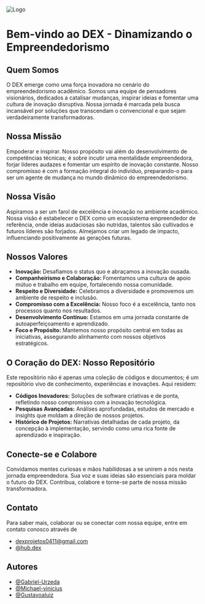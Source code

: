 
![Logo]([hhttps://uploaddeimagens.com.br/imagens/9DhI2NI](https://github.com/DexProjetos/DexProjetos/blob/main/af4da517-3817-43d0-9662-2a1f6f9fbca0.png))

# Bem-vindo ao DEX - Dinamizando o Empreendedorismo

## Quem Somos

O DEX emerge como uma força inovadora no cenário do empreendedorismo acadêmico. Somos uma equipe de pensadores visionários, dedicados a catalisar mudanças, inspirar ideias e fomentar uma cultura de inovação disruptiva. Nossa jornada é marcada pela busca incansável por soluções que transcendam o convencional e que sejam verdadeiramente transformadoras.

## Nossa Missão

Empoderar e inspirar. Nosso propósito vai além do desenvolvimento de competências técnicas; é sobre incutir uma mentalidade empreendedora, forjar líderes audazes e fomentar um espírito de inovação constante. Nosso compromisso é com a formação integral do indivíduo, preparando-o para ser um agente de mudança no mundo dinâmico do empreendedorismo.

## Nossa Visão

Aspiramos a ser um farol de excelência e inovação no ambiente acadêmico. Nossa visão é estabelecer o DEX como um ecossistema empreendedor de referência, onde ideias audaciosas são nutridas, talentos são cultivados e futuros líderes são forjados. Almejamos criar um legado de impacto, influenciando positivamente as gerações futuras.

## Nossos Valores

- **Inovação:** Desafiamos o status quo e abraçamos a inovação ousada.
- **Companheirismo e Colaboração:** Fomentamos uma cultura de apoio mútuo e trabalho em equipe, fortalecendo nossa comunidade.
- **Respeito e Diversidade:** Celebramos a diversidade e promovemos um ambiente de respeito e inclusão.
- **Compromisso com a Excelência:** Nosso foco é a excelência, tanto nos processos quanto nos resultados.
- **Desenvolvimento Contínuo:** Estamos em uma jornada constante de autoaperfeiçoamento e aprendizado.
- **Foco e Propósito:** Mantemos nosso propósito central em todas as iniciativas, assegurando alinhamento com nossos objetivos estratégicos.

## O Coração do DEX: Nosso Repositório

Este repositório não é apenas uma coleção de códigos e documentos; é um repositório vivo de conhecimento, experiências e inovações. Aqui residem:

- **Códigos Inovadores:** Soluções de software criativas e de ponta, refletindo nosso compromisso com a inovação tecnológica.
- **Pesquisas Avançadas:** Análises aprofundadas, estudos de mercado e insights que moldam a direção de nossos projetos.
- **Histórico de Projetos:** Narrativas detalhadas de cada projeto, da concepção à implementação, servindo como uma rica fonte de aprendizado e inspiração.

## Conecte-se e Colabore

Convidamos mentes curiosas e mãos habilidosas a se unirem a nós nesta jornada empreendedora. Sua voz e suas ideias são essenciais para moldar o futuro do DEX. Contribua, colabore e torne-se parte de nossa missão transformadora.

## Contato

Para saber mais, colaborar ou se conectar com nossa equipe, entre em contato conosco através de 
- [dexprojetos0411@gmail.com](dexprojetos0411@gmail.com)
- [@hub.dex](https://instagram.com/hub.dex?igshid=NzZlODBkYWE4Ng==)

## Autores

- [@Gabriel-Urzeda](https://www.github.com/Gabriel-Urzeda)
- [@Michael-vinicius](https://www.github.com/Michael-vinicius)
- [@Gustavoaluiz](https://www.github.com/Gustavoaluiz)
